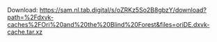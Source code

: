 Download: https://sam.nl.tab.digital/s/oZRKz5So2B8gbzY/download?path=%2Fdxvk-caches%2FOri%20and%20the%20Blind%20Forest&files=oriDE.dxvk-cache.tar.xz

